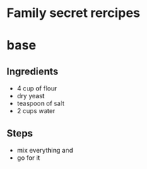 # Family secret rercipes

# base

## Ingredients
- 4 cup of flour
- dry yeast
- teaspoon of salt
- 2 cups water

## Steps
- mix everything and
- go for it